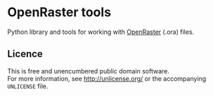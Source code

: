 OpenRaster tools
================

Python library and tools for working with
[OpenRaster](https://wiki.freedesktop.org/www/Specifications/OpenRaster/)
(.ora) files.


Licence
-------

This is free and unencumbered public domain software.  
For more information, see http://unlicense.org/ or the accompanying `UNLICENSE` file.
